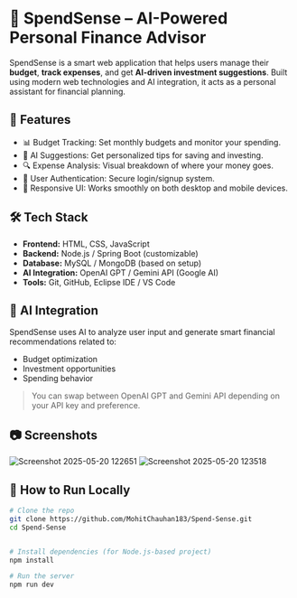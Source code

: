 # 💸 SpendSense – AI-Powered Personal Finance Advisor

SpendSense is a smart web application that helps users manage their **budget**, **track expenses**, and get **AI-driven investment suggestions**. Built using modern web technologies and AI integration, it acts as a personal assistant for financial planning.

## 🚀 Features

- 📊 Budget Tracking: Set monthly budgets and monitor your spending.
- 🧠 AI Suggestions: Get personalized tips for saving and investing.
- 🔍 Expense Analysis: Visual breakdown of where your money goes.
- 🔐 User Authentication: Secure login/signup system.
- 📱 Responsive UI: Works smoothly on both desktop and mobile devices.

## 🛠️ Tech Stack

- **Frontend:** HTML, CSS, JavaScript
- **Backend:** Node.js / Spring Boot (customizable)
- **Database:** MySQL / MongoDB (based on setup)
- **AI Integration:** OpenAI GPT / Gemini API (Google AI)
- **Tools:** Git, GitHub, Eclipse IDE / VS Code

## 🧠 AI Integration

SpendSense uses AI to analyze user input and generate smart financial recommendations related to:

- Budget optimization
- Investment opportunities
- Spending behavior

> You can swap between OpenAI GPT and Gemini API depending on your API key and preference.

## 📷 Screenshots
![Screenshot 2025-05-20 122651](https://github.com/user-attachments/assets/29128d47-7432-4e89-be7b-e785494b8142)
![Screenshot 2025-05-20 123518](https://github.com/user-attachments/assets/21743712-7dc8-4e59-a388-d0fcb0e74dff)



## 🔧 How to Run Locally

```bash
# Clone the repo
git clone https://github.com/MohitChauhan183/Spend-Sense.git
cd Spend-Sense


# Install dependencies (for Node.js-based project)
npm install

# Run the server
npm run dev
